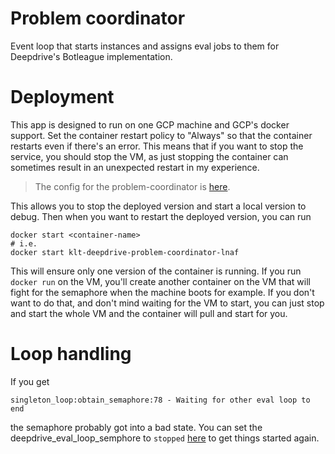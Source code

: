 # Problem coordinator

Event loop that starts instances and assigns eval jobs to them for Deepdrive's
Botleague implementation.


# Deployment

This app is designed to run on one GCP machine and GCP's docker support.
Set the container restart policy to "Always" so that the container restarts
even if there's an error. This means that if you want to stop the service,
you should stop the VM, as just stopping the container can sometimes
result in an unexpected restart in my experience.

> The config for the problem-coordinator is [here](cloud_configs/create-problem-coordinator.http). 

This allows you to stop the deployed version and start a local version to debug.
Then when you want to restart the deployed version, you can run

```
docker start <container-name>
# i.e.
docker start klt-deepdrive-problem-coordinator-lnaf
```

This will ensure only one version of the container is running. If you run 
`docker run` on the VM, you'll create another container on the VM
that will fight for the semaphore when the machine boots for example. If you 
don't want to do that, and don't mind waiting for the VM to start, you can
just stop and start the whole VM and the container will pull and start for you.

# Loop handling

If you get

```
singleton_loop:obtain_semaphore:78 - Waiting for other eval loop to end
```

the semaphore probably got into a bad state. You can set the 
deepdrive_eval_loop_semphore to `stopped` [here](https://console.firebase.google.com/u/1/project/silken-impulse-217423/database/firestore/data~2Fdeepdrive_eval_loop_semaphore~2Fstatus)
to get things started again.


